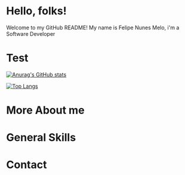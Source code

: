 # Hello, folks! 


Welcome to my GitHub README! My name is Felipe Nunes Melo, i'm a Software Developer

# Test
[![Anurag's GitHub stats](https://github-readme-stats.vercel.app/api?username=felipemelonunes09)](https://github.com/anuraghazra/github-readme-stats&show_icons=true&theme=tokyonight)
 
[![Top Langs](https://github-readme-stats.vercel.app/api/top-langs/?username=felipemelonunes09)](https://github.com/anuraghazra/github-readme-stats)


# More About me

# General Skills

# Contact 

<!--
**felipemelonunes09/felipemelonunes09** is a ✨ _special_ ✨ repository because its `README.md` (this file) appears on your GitHub profile.

Here are some ideas to get you started:

- 🔭 I’m currently working on ...
- 🌱 I’m currently learning ...
- 👯 I’m looking to collaborate on ...
- 🤔 I’m looking for help with ...
- 💬 Ask me about ...
- 📫 How to reach me: ...
- 😄 Pronouns: ...
- ⚡ Fun fact: ...
-->
